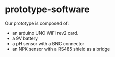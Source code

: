 # prototype-software

Our prototype is composed of:
- an arduino UNO WiFi rev2 card.
- a 9V battery
- a pH sensor with a BNC connector
- an NPK sensor with a RS485 shield as a bridge
